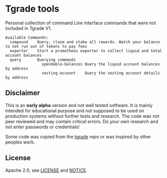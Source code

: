 # Tgrade tools
Personal collection of command Line interface commands that were not included in Tgrade V1. 
```
Available Commands:
  compound    Query, claim and stake all rewards. Watch your balance to not run out of tokens to pay fees
  exporter    Start a prometheus exporter to collect liquid and total account balances
  query       Querying commands
                spendable-balances Query the liquid account balances by address
                vesting-account    Query the vesting account details by address
```

## Disclaimer
This is an **early alpha** version and not well tested software. It is mainly intended for educational purpose and not supposed to be
used on production systems without further tests and research. The code was not peer reviewed and may contain critical errors.
Do your own research and not enter passwords or credentials!

Some code was copied from the [tgrade](https://github.com/confio/tgrade) repo or was inspired by other peoples work.

## License

Apache 2.0, see [LICENSE](./LICENSE) and [NOTICE](./NOTICE).
